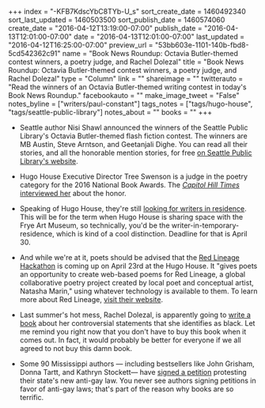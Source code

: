 +++
index = "-KFB7KdscYbC8TYb-U_s"
sort_create_date = 1460492340
sort_last_updated = 1460503500
sort_publish_date = 1460574060
create_date = "2016-04-12T13:19:00-07:00"
publish_date = "2016-04-13T12:01:00-07:00"
date = "2016-04-13T12:01:00-07:00"
last_updated = "2016-04-12T16:25:00-07:00"
preview_url = "53bb603e-1101-140b-fbd8-5cd542362c91"
name = "Book News Roundup: Octavia Butler-themed contest winners, a poetry judge, and Rachel Dolezal"
title = "Book News Roundup: Octavia Butler-themed contest winners, a poetry judge, and Rachel Dolezal"
type = "Column"
link = ""
shareimage = ""
twitterauto = "Read the winners of an Octavia Butler-themed writing contest in today's Book News Roundup."
facebookauto = ""
make_image_tweet = "False"
notes_byline = ["writers/paul-constant"]
tags_notes = ["tags/hugo-house", "tags/seattle-public-library"]
notes_about = ""
books = ""
+++
* Seattle author Nisi Shawl announced the winners of the Seattle Public Library's Octavia Butler-themed flash fiction contest. The winners are MB Austin, Steve Arntson, and Geetanjali Dighe. You can read all their stories, and all the honorable mention stories, for free [on Seattle Public Library's website](http://www.spl.org/audiences/adults/seattle-writes/door-to-a-pink-universe).

* Hugo House Executive Director Tree Swenson is a judge in the poetry category for the 2016 National Book Awards. The [*Capitol Hill Times* interviewed her](http://www.capitolhilltimes.com/2016/04/hugo-house-executive-director-to-judge-poetry-for-2016-national-book-awards/) about the honor.

* Speaking of Hugo House, they're still [looking for writers in residence](https://hugohouse.submittable.com/submit/28902). This will be for the term when Hugo House is sharing space with the Frye Art Museum, so technically, you'd be the writer-in-temporary-residence, which is kind of a cool distinction. Deadline for that is April 30.

* And while we're at it, poets should be advised that the [Red Lineage Hackathon](https://hugohouse.org/store/class/red-lineage-hackathon-natasha-marin/) is coming up on April 23rd at the Hugo House. It "gives poets an opportunity to create web-based poems for Red Lineage, a global collaborative poetry project created by local poet and conceptual artist, Natasha Marin," using whatever technology is available to them. To learn more about Red Lineage, [visit their website](http://redlineage.com/). 

* Last summer's hot mess, Rachel Dolezal, is apparently going to [write a book](http://www.people.com/article/rachel-dolezal-no-regrets-today-show) about her controversial statements that she identifies as black. Let me remind you right now that you don't have to buy this book when it comes out. In fact, it would probably be better for everyone if we all agreed to not buy this damn book.

* Some 90 Mississippi authors — including bestsellers like John Grisham, Donna Tartt, and Kathryn Stockett— have [signed a petition](http://deadline.com/2016/04/mississippi-authors-call-repeal-anti-gay-law-1201735725/) protesting their state's new anti-gay law. You never see authors signing petitions in favor of anti-gay laws; that's part of the reason why books are so terrific.